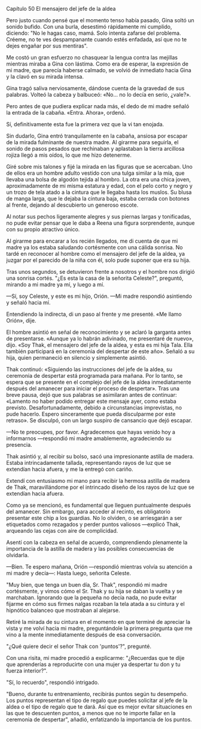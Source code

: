 
Capítulo 50 El mensajero del jefe de la aldea

Pero justo cuando pensé que el momento tenso había pasado, Gina soltó un sonido bufido. Con una burla, desestimó rápidamente mi cumplido, diciendo: "No le hagas caso, mamá. Solo intenta zafarse del problema. Créeme, no te ves despampanante cuando estés enfadada, así que no te dejes engañar por sus mentiras".

Me costó un gran esfuerzo no chasquear la lengua contra las mejillas mientras miraba a Gina con lástima. Como era de esperar, la expresión de mi madre, que parecía haberse calmado, se volvió de inmediato hacia Gina y la clavó en su mirada intensa.

Gina tragó saliva nerviosamente, dándose cuenta de la gravedad de sus palabras. Volteó la cabeza y balbuceó: «No... no lo decía en serio, ¿vale?».

Pero antes de que pudiera explicar nada más, el dedo de mi madre señaló la entrada de la cabaña. «Entra. Ahora», ordenó.

Sí, definitivamente esta fue la primera vez que la vi tan enojada.

Sin dudarlo, Gina entró tranquilamente en la cabaña, ansiosa por escapar de la mirada fulminante de nuestra madre. Al girarme para seguirla, el sonido de pasos pesados ​​que rechinaban y aplastaban la tierra arcillosa rojiza llegó a mis oídos, lo que me hizo detenerme.

Giré sobre mis talones y fijé la mirada en las figuras que se acercaban. Uno de ellos era un hombre adulto vestido con una tulga similar a la mía, que llevaba una bolsa de algodón tejida al hombro. La otra era una chica joven, aproximadamente de mi misma estatura y edad, con el pelo corto y negro y un trozo de tela atado a la cintura que le llegaba hasta los muslos. Su blusa de manga larga, que le dejaba la cintura baja, estaba cerrada con botones al frente, dejando al descubierto un generoso escote.

Al notar sus pechos ligeramente alegres y sus piernas largas y tonificadas, no pude evitar pensar que le daba a Reena una figura sorprendente, aunque con su propio atractivo único.

Al girarme para encarar a los recién llegados, me di cuenta de que mi madre ya los estaba saludando cortésmente con una cálida sonrisa. No tardé en reconocer al hombre como el mensajero del jefe de la aldea, ya juzgar por el parecido de la niña con él, solo pude suponer que era su hija.

Tras unos segundos, se detuvieron frente a nosotros y el hombre nos dirigió una sonrisa cortés. "¿Es esta la casa de la señorita Celeste?", preguntó, mirando a mi madre ya mí, y luego a mí.

—Sí, soy Celeste, y este es mi hijo, Orión. —Mi madre respondió asintiendo y señaló hacia mí.

Entendiendo la indirecta, di un paso al frente y me presenté. «Me llamo Orión», dije.

El hombre asintió en señal de reconocimiento y se aclaró la garganta antes de presentarse. «Aunque ya lo habrán adivinado, me presentaré de nuevo», dijo. «Soy Thak, el mensajero del jefe de la aldea, y esta es mi hija Tala. Ella también participará en la ceremonia del despertar de este año». Señaló a su hija, quien permaneció en silencio y simplemente asintió.

Thak continuó: «Siguiendo las instrucciones del jefe de la aldea, su ceremonia de despertar está programada para mañana. Por lo tanto, se espera que se presente en el complejo del jefe de la aldea inmediatamente después del amanecer para iniciar el proceso de despertar». Tras una breve pausa, dejó que sus palabras se asimilaran antes de continuar: «Lamento no haber podido entregar este mensaje ayer, como estaba previsto. Desafortunadamente, debido a circunstancias imprevistas, no pude hacerlo. Espero sinceramente que pueda disculparme por este retraso». Se disculpó, con un largo suspiro de cansancio que dejó escapar.

—No te preocupes, por favor. Agradecemos que hayas venido hoy a informarnos —respondió mi madre amablemente, agradeciendo su presencia.

Thak asintió y, al recibir su bolso, sacó una impresionante astilla de madera. Estaba intrincadamente tallada, representando rayos de luz que se extendían hacia afuera, y me la entregó con cariño.

Extendí con entusiasmo mi mano para recibir la hermosa astilla de madera de Thak, maravillándome por el intrincado diseño de los rayos de luz que se extendían hacia afuera.

Como ya se mencionó, es fundamental que lleguen puntualmente después del amanecer. Sin embargo, para acceder al recinto, es obligatorio presentar este chip a los guardias. No lo olviden, o se arriesgarán a ser etiquetados como rezagados y perder puntos valiosos —explicó Thak, arqueando las cejas con aire de complicidad.

Asentí con la cabeza en señal de acuerdo, comprendiendo plenamente la importancia de la astilla de madera y las posibles consecuencias de olvidarla.

—Bien. Te espero mañana, Orión —respondió mientras volvía su atención a mi madre y decía—: Hasta luego, señorita Celeste.

"Muy bien, que tenga un buen día, Sr. Thak", respondió mi madre cortésmente, y vimos cómo el Sr. Thak y su hija se daban la vuelta y se marchaban. Ignorando que la pequeña no decía nada, no pude evitar fijarme en cómo sus firmes nalgas rozaban la tela atada a su cintura y el hipnótico balanceo que mostraban al alejarse.

Retiré la mirada de su cintura en el momento en que terminé de apreciar la vista y me volví hacia mi madre, preguntándole la primera pregunta que me vino a la mente inmediatamente después de esa conversación.

"¿Qué quiere decir el señor Thak con 'puntos'?", pregunté.

Con una risita, mi madre procedió a explicarme: "¿Recuerdas que te dije que aprenderías a reproducirte con una mujer ya despertar tu don y tu fuerza interior?".

"Sí, lo recuerdo", respondió intrigado.

"Bueno, durante tu entrenamiento, recibirás puntos según tu desempeño. Los puntos representan el tipo de regalo que puedes solicitar al jefe de la aldea o el tipo de regalo que te dará. Así que es mejor evitar situaciones en las que te descuenten puntos, a menos que no te importe fallar en la ceremonia de despertar", añadió, enfatizando la importancia de los puntos.
